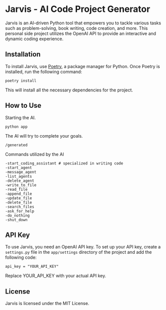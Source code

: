 # Jarvis - AI Code Project Generator

Jarvis is an AI-driven Python tool that empowers you to tackle various tasks such as problem-solving, book writing, code creation, and more. This personal side project utilizes the OpenAI API to provide an interactive and dynamic coding experience.

## Installation

To install Jarvis, use [Poetry](https://python-poetry.org/), a package manager for Python. Once Poetry is installed, run the following command:

```
poetry install
```

This will install all the necessary dependencies for the project.

## How to Use

Starting the AI.

```
python app
```

The AI will try to complete your goals.

```
/generated
```

Commands utilized by the AI

```
-start_coding_assistant # specialized in writing code
-start_agent
-message_agent
-list_agents
-delete_agent
-write_to_file
-read_file
-append_file
-update_file
-delete_file
-search_files
-ask_for_help
-do_nothing
-shut_down
```

## API Key

To use Jarvis, you need an OpenAI API key. To set up your API key, create a `settings.py` file in the `app/settings` directory of the project and add the following code:

```
api_key = "YOUR_API_KEY"
```

Replace YOUR_API_KEY with your actual API key.

## License

Jarvis is licensed under the MIT License.
